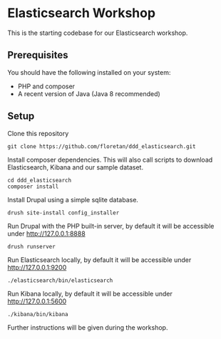 # Elasticsearch Workshop

This is the starting codebase for our Elasticsearch workshop.

## Prerequisites

You should have the following installed on your system:

- PHP and composer
- A recent version of Java (Java 8 recommended)

## Setup

Clone this repository
```
git clone https://github.com/floretan/ddd_elasticsearch.git
```

Install composer dependencies. This will also call scripts to download Elasticsearch, Kibana and our sample dataset.
```
cd ddd_elasticsearch
composer install
```

Install Drupal using a simple sqlite database.
```
drush site-install config_installer
```

Run Drupal with the PHP built-in server, by default it will be accessible under http://127.0.0.1:8888
```
drush runserver
```

Run Elasticsearch locally, by default it will be accessible under http://127.0.0.1:9200
```
./elasticsearch/bin/elasticsearch
```

Run Kibana locally, by default it will be accessible under http://127.0.0.1:5600
```
./kibana/bin/kibana
```

Further instructions will be given during the workshop.